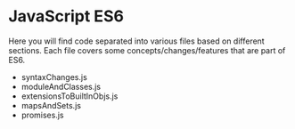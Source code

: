 JavaScript ES6 
==============

Here you will find code separated into various files based on different sections. Each file covers some concepts/changes/features that are part of ES6.

- syntaxChanges.js
- moduleAndClasses.js
- extensionsToBuiltInObjs.js
- mapsAndSets.js
- promises.js
